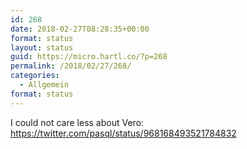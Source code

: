 ```yaml
---
id: 268
date: 2018-02-27T08:28:35+00:00
format: status
layout: status
guid: https://micro.hartl.co/?p=268
permalink: /2018/02/27/268/
categories:
  - Allgemein
format: status
---
```

I could not care less about Vero: https://twitter.com/pasql/status/968168493521784832